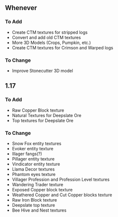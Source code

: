 ## Whenever
### To Add
- Create CTM textures for stripped logs
- Convert and add old CTM textures
- More 3D Models (Crops, Pumpkin, etc.)
- Create CTM textures for Crimson and Warped logs

### To Change
- Improve Stonecutter 3D model

## 1.17
### To Add
- Raw Copper Block texture
- Natural Textures for Deepslate Ore
- Top textures for Deepslate Ore

### To Change
- Snow Fox entity textures
- Evoker entity texture
- Illager fangs(?)
- Pillager entity texture
- Vindicator entity texture
- Llama Decor textures
- Phantom eyes texture
- Villager Profession and Profession Level textures
- Wandering Trader texture
- Exposed Copper block texture
- Weathered Copper and Cut Copper blocks texture
- Raw Iron Block texture
- Deepslate top texture
- Bee Hive and Nest textures
